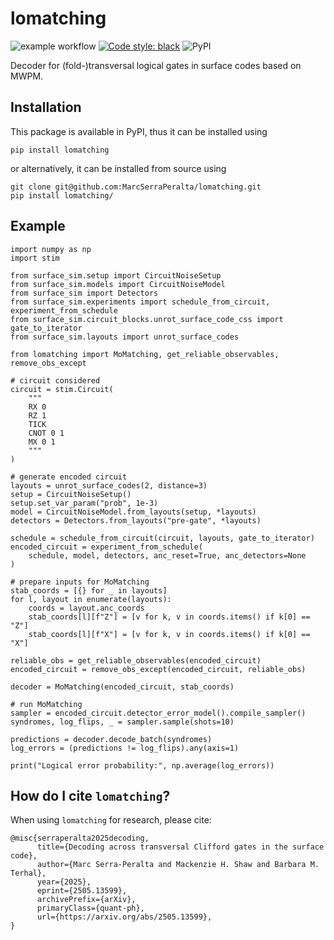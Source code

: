 # lomatching

![example workflow](https://github.com/MarcSerraPeralta/lomatching/actions/workflows/actions.yaml/badge.svg)
[![Code style: black](https://img.shields.io/badge/code%20style-black-000000.svg)](https://github.com/psf/black)
![PyPI](https://img.shields.io/pypi/v/lomatching?label=pypi%20package)

Decoder for (fold-)transversal logical gates in surface codes based on MWPM.

## Installation

This package is available in PyPI, thus it can be installed using
```
pip install lomatching
```
or alternatively, it can be installed from source using
```
git clone git@github.com:MarcSerraPeralta/lomatching.git
pip install lomatching/
```

## Example

```
import numpy as np
import stim

from surface_sim.setup import CircuitNoiseSetup
from surface_sim.models import CircuitNoiseModel
from surface_sim import Detectors
from surface_sim.experiments import schedule_from_circuit, experiment_from_schedule
from surface_sim.circuit_blocks.unrot_surface_code_css import gate_to_iterator
from surface_sim.layouts import unrot_surface_codes

from lomatching import MoMatching, get_reliable_observables, remove_obs_except

# circuit considered
circuit = stim.Circuit(
    """
    RX 0
    RZ 1
    TICK
    CNOT 0 1
    MX 0 1
    """
)

# generate encoded circuit
layouts = unrot_surface_codes(2, distance=3)
setup = CircuitNoiseSetup()
setup.set_var_param("prob", 1e-3)
model = CircuitNoiseModel.from_layouts(setup, *layouts)
detectors = Detectors.from_layouts("pre-gate", *layouts)

schedule = schedule_from_circuit(circuit, layouts, gate_to_iterator)
encoded_circuit = experiment_from_schedule(
    schedule, model, detectors, anc_reset=True, anc_detectors=None
)

# prepare inputs for MoMatching
stab_coords = [{} for _ in layouts]
for l, layout in enumerate(layouts):
    coords = layout.anc_coords
    stab_coords[l][f"Z"] = [v for k, v in coords.items() if k[0] == "Z"]
    stab_coords[l][f"X"] = [v for k, v in coords.items() if k[0] == "X"]

reliable_obs = get_reliable_observables(encoded_circuit)
encoded_circuit = remove_obs_except(encoded_circuit, reliable_obs)

decoder = MoMatching(encoded_circuit, stab_coords)

# run MoMatching
sampler = encoded_circuit.detector_error_model().compile_sampler()
syndromes, log_flips, _ = sampler.sample(shots=10)

predictions = decoder.decode_batch(syndromes)
log_errors = (predictions != log_flips).any(axis=1)

print("Logical error probability:", np.average(log_errors))
```


## How do I cite `lomatching`?

When using `lomatching` for research, please cite:
```
@misc{serraperalta2025decoding,
      title={Decoding across transversal Clifford gates in the surface code}, 
      author={Marc Serra-Peralta and Mackenzie H. Shaw and Barbara M. Terhal},
      year={2025},
      eprint={2505.13599},
      archivePrefix={arXiv},
      primaryClass={quant-ph},
      url={https://arxiv.org/abs/2505.13599}, 
}
```

